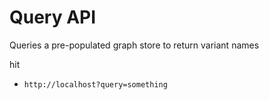 # Query API

Queries a pre-populated graph store to return variant names

hit

- `http://localhost?query=something`
